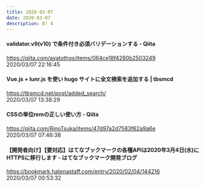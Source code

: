 ```yaml
---
title: 2020-03-07
date: 2020-03-07
description: B! 4
---
```


#### validator.v9(v10) で条件付き必須バリデーションする - Qiita
https://qiita.com/ayatothos/items/064ce18f4260b2503249<br>
2020/03/07 22:16:45<br>


#### Vue.js + lunr.js を使い hugo サイトに全文検索を追加する | tbsmcd
https://tbsmcd.net/post/added_search/<br>
2020/03/07 13:38:29<br>


#### CSSの単位remの正しい使い方 - Qiita
https://qiita.com/RinoTsuka/items/47d97a2d7583f62a9a6e<br>
2020/03/07 07:46:38<br>


#### 【開発者向け】【要対応】はてなブックマークの各種APIは2020年3月4日(水)にHTTPSに移行します - はてなブックマーク開発ブログ
https://bookmark.hatenastaff.com/entry/2020/02/04/144216<br>
2020/03/07 00:53:32<br>


